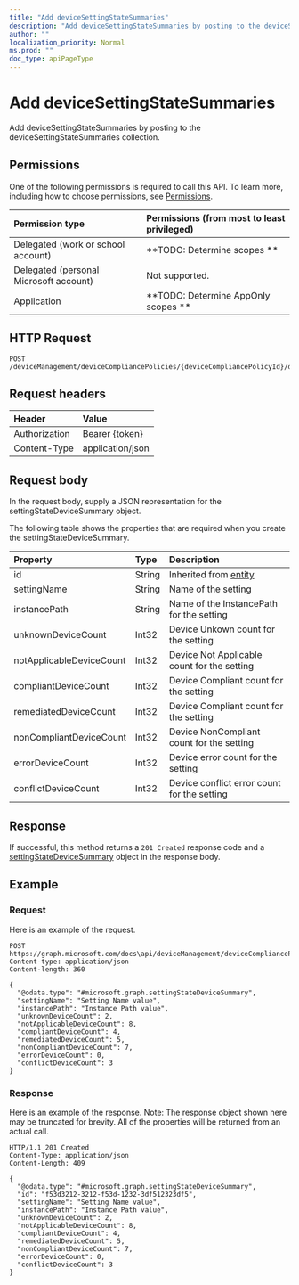 ```yaml
---
title: "Add deviceSettingStateSummaries"
description: "Add deviceSettingStateSummaries by posting to the deviceSettingStateSummaries collection."
author: ""
localization_priority: Normal
ms.prod: ""
doc_type: apiPageType
---
```


# Add deviceSettingStateSummaries

Add deviceSettingStateSummaries by posting to the deviceSettingStateSummaries collection.

## Permissions
One of the following permissions is required to call this API. To learn more, including how to choose permissions, see [Permissions](/concepts/permissions-reference.md).

|Permission type|Permissions (from most to least privileged)|
|:---|:---|
|Delegated (work or school account)|**TODO: Determine scopes **|
|Delegated (personal Microsoft account)|Not supported.|
|Application|**TODO: Determine AppOnly scopes **|

## HTTP Request
<!-- {
  "blockType": "ignored"
}
-->
``` http
POST /deviceManagement/deviceCompliancePolicies/{deviceCompliancePolicyId}/deviceSettingStateSummaries/$ref
```

## Request headers
|Header|Value|
|:---|:---|
|Authorization|Bearer {token}|
|Content-Type|application/json|

## Request body
In the request body, supply a JSON representation for the settingStateDeviceSummary object.

The following table shows the properties that are required when you create the settingStateDeviceSummary.

|Property|Type|Description|
|:---|:---|:---|
|id|String| Inherited from [entity](../resources/entity.md)|
|settingName|String|Name of the setting|
|instancePath|String|Name of the InstancePath for the setting|
|unknownDeviceCount|Int32|Device Unkown count for the setting|
|notApplicableDeviceCount|Int32|Device Not Applicable count for the setting|
|compliantDeviceCount|Int32|Device Compliant count for the setting|
|remediatedDeviceCount|Int32|Device Compliant count for the setting|
|nonCompliantDeviceCount|Int32|Device NonCompliant count for the setting|
|errorDeviceCount|Int32|Device error count for the setting|
|conflictDeviceCount|Int32|Device conflict error count for the setting|



## Response
If successful, this method returns a `201 Created` response code and a [settingStateDeviceSummary](../resources/settingstatedevicesummary.md) object in the response body.

## Example

### Request
Here is an example of the request.
<!-- {
  "blockType": "request",
  "name": "create_settingstatedevicesummary_from_"
}
-->
``` http
POST https://graph.microsoft.com/docs\api/deviceManagement/deviceCompliancePolicies/{deviceCompliancePolicyId}/deviceSettingStateSummaries
Content-type: application/json
Content-length: 360

{
  "@odata.type": "#microsoft.graph.settingStateDeviceSummary",
  "settingName": "Setting Name value",
  "instancePath": "Instance Path value",
  "unknownDeviceCount": 2,
  "notApplicableDeviceCount": 8,
  "compliantDeviceCount": 4,
  "remediatedDeviceCount": 5,
  "nonCompliantDeviceCount": 7,
  "errorDeviceCount": 0,
  "conflictDeviceCount": 3
}
```

### Response
Here is an example of the response. Note: The response object shown here may be truncated for brevity. All of the properties will be returned from an actual call.
<!-- {
  "blockType": "response",
  "truncated": true,
  "@odata.type": "microsoft.graph.settingstatedevicesummary"
}
-->
``` http
HTTP/1.1 201 Created
Content-Type: application/json
Content-Length: 409

{
  "@odata.type": "#microsoft.graph.settingStateDeviceSummary",
  "id": "f53d3212-3212-f53d-1232-3df512323df5",
  "settingName": "Setting Name value",
  "instancePath": "Instance Path value",
  "unknownDeviceCount": 2,
  "notApplicableDeviceCount": 8,
  "compliantDeviceCount": 4,
  "remediatedDeviceCount": 5,
  "nonCompliantDeviceCount": 7,
  "errorDeviceCount": 0,
  "conflictDeviceCount": 3
}
```

